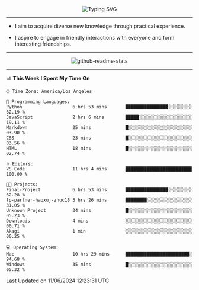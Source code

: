 <p align="center">
  <img src="https://readme-typing-svg.demolab.com?font=Fira+Code&weight=500&size=32&duration=2500&pause=1600&center=true&vCenter=true&random=false&width=1024&height=64&lines=Hi+there+%F0%9F%91%8B;I'm+delighted+you+could+make+it+here+%F0%9F%8E%89;I'm+Harry%2C+a+college+student+still+finding+my+way" alt="Typing SVG" />
</p>


---


- I aim to acquire diverse new knowledge through practical experience.

- I aspire to engage in friendly interactions with everyone and form interesting friendships.


---


<p align="center">
  <img src="https://github-readme-stats.vercel.app/api?username=Harry-Jing&show_icons=true" alt="github-readme-stats"/>
</p>


---

<!--START_SECTION:waka-->
📊 **This Week I Spent My Time On** 

```text
🕑︎ Time Zone: America/Los_Angeles

💬 Programming Languages: 
Python                   6 hrs 53 mins       ████████████████░░░░░░░░░   62.19 % 
JavaScript               2 hrs 6 mins        █████░░░░░░░░░░░░░░░░░░░░   19.11 % 
Markdown                 25 mins             █░░░░░░░░░░░░░░░░░░░░░░░░   03.90 % 
CSS                      23 mins             █░░░░░░░░░░░░░░░░░░░░░░░░   03.56 % 
HTML                     18 mins             █░░░░░░░░░░░░░░░░░░░░░░░░   02.74 % 

🔥 Editors: 
VS Code                  11 hrs 4 mins       █████████████████████████   100.00 % 

🐱‍💻 Projects: 
Final-Project            6 hrs 53 mins       ████████████████░░░░░░░░░   62.28 % 
fp-partner-haoxuj-zhuc18 3 hrs 26 mins       ████████░░░░░░░░░░░░░░░░░   31.05 % 
Unknown Project          34 mins             █░░░░░░░░░░░░░░░░░░░░░░░░   05.23 % 
Downloads                4 mins              ░░░░░░░░░░░░░░░░░░░░░░░░░   00.71 % 
Akagi                    1 min               ░░░░░░░░░░░░░░░░░░░░░░░░░   00.25 % 

💻 Operating System: 
Mac                      10 hrs 29 mins      ████████████████████████░   94.68 % 
Windows                  35 mins             █░░░░░░░░░░░░░░░░░░░░░░░░   05.32 % 
```


 Last Updated on 11/06/2024 12:23:31 UTC
<!--END_SECTION:waka-->

